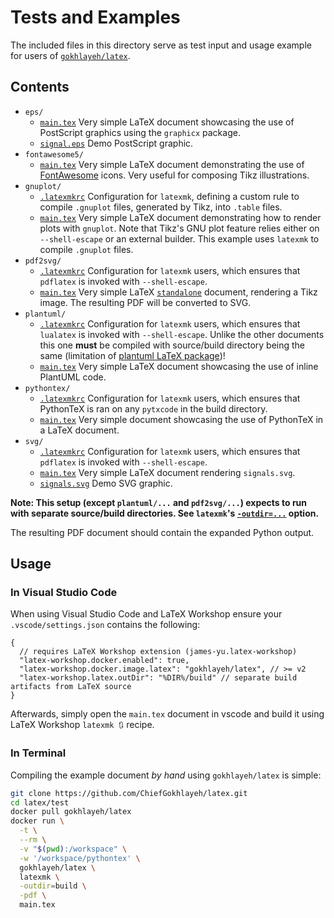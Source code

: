 # Tests and Examples

The included files in this directory serve as test input and usage example for users of [`gokhlayeh/latex`](https://hub.docker.com/r/gokhlayeh/latex).

## Contents

- `eps/`
  - [`main.tex`](eps/main.tex) Very simple LaTeX document showcasing the use of PostScript graphics using the `graphicx` package.
  - [`signal.eps`](eps/signal.eps) Demo PostScript graphic.
- `fontawesome5/`
  - [`main.tex`](fontawesome5/main.tex) Very simple LaTeX document demonstrating the use of [FontAwesome](https://github.com/FortAwesome/Font-Awesome) icons. Very useful for composing Tikz illustrations.
- `gnuplot/`
  - [`.latexmkrc`](gnuplot/.latexmkrc) Configuration for `latexmk`, defining a custom rule to compile `.gnuplot` files, generated by Tikz, into `.table` files.
  - [`main.tex`](gnuplot/main.tex) Very simple LaTeX document demonstrating how to render plots with `gnuplot`. Note that Tikz's GNU plot feature relies either on `--shell-escape` or an external builder. This example uses `latexmk` to compile `.gnuplot` files.
- `pdf2svg/`
  - [`.latexmkrc`](pdf2svg/.latexmkrc) Configuration for `latexmk` users, which ensures that `pdflatex` is invoked with `--shell-escape`.
  - [`main.tex`](pdf2svg/main.tex) Very simple LaTeX [`standalone`](https://www.ctan.org/pkg/standalone) document, rendering a Tikz image. The resulting PDF will be converted to SVG.
- `plantuml/`
  - [`.latexmkrc`](plantuml/.latexmkrc) Configuration for `latexmk` users, which ensures that `lualatex` is invoked with `--shell-escape`. Unlike the other documents this one **must** be compiled with source/build directory being the same (limitation of [plantuml LaTeX package](https://github.com/koppor/plantuml))!
  - [`main.tex`](plantuml/main.tex) Very simple LaTeX document showcasing the use of inline PlantUML code.
- `pythontex/`
  - [`.latexmkrc`](pythontex/.latexmkrc) Configuration for `latexmk` users, which ensures that PythonTeX is ran on any `pytxcode` in the build directory.
  - [`main.tex`](pythontex/main.tex) Very simple document showcasing the use of PythonTeX in a LaTeX document.
- `svg/`
  - [`.latexmkrc`](svg/.latexmkrc) Configuration for `latexmk` users, which ensures that `pdflatex` is invoked with `--shell-escape`.
  - [`main.tex`](svg/main.tex) Very simple LaTeX document rendering `signals.svg`.
  - [`signals.svg`](svg/signals.svg) Demo SVG graphic.

**Note: This setup (except `plantuml/...` and `pdf2svg/...`) expects to run with separate source/build directories. See `latexmk`'s [`-outdir=...`](https://helpmanual.io/man1/latexmk-L/) option.**

The resulting PDF document should contain the expanded Python output.

## Usage

### In Visual Studio Code

When using Visual Studio Code and LaTeX Workshop ensure your `.vscode/settings.json` contains the following:

```jsonc
{
  // requires LaTeX Workshop extension (james-yu.latex-workshop)
  "latex-workshop.docker.enabled": true,
  "latex-workshop.docker.image.latex": "gokhlayeh/latex", // >= v2
  "latex-workshop.latex.outDir": "%DIR%/build" // separate build artifacts from LaTeX source
}
```

Afterwards, simply open the `main.tex` document in vscode and build it using LaTeX Workshop `latexmk 🔃` recipe.

### In Terminal

Compiling the example document _by hand_ using `gokhlayeh/latex` is simple:

```sh
git clone https://github.com/ChiefGokhlayeh/latex.git
cd latex/test
docker pull gokhlayeh/latex
docker run \
  -t \
  --rm \
  -v "$(pwd):/workspace" \
  -w '/workspace/pythontex' \
  gokhlayeh/latex \
  latexmk \
  -outdir=build \
  -pdf \
  main.tex
```
